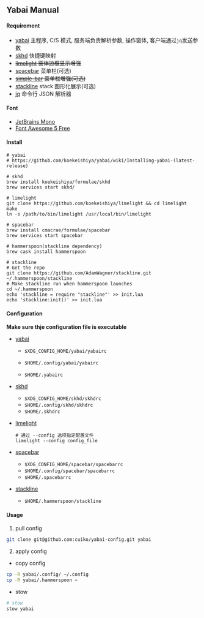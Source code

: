 ## Yabai Manual

#### Requirement
- [yabai](https://github.com/koekeishiya/yabai) 主程序, C/S 模式, 服务端负责解析参数, 操作窗体, 客户端通过`jq`发送参数
- [skhd](https://github.com/koekeishiya/skhd) 快捷键映射
- ~~[limelight](https://github.com/koekeishiya/limelight) 窗体边框显示增强~~
- [spacebar](https://github.com/cmacrae/spacebar) 菜单栏(可选)
- ~~[simple-bar](https://github.com/Jean-Tinland/simple-bar) 菜单栏增强(可选)~~
- [stackline](https://github.com/AdamWagner/stackline) stack 图形化展示(可选)
- [jq](https://github.com/stedolan/jq) 命令行 JSON 解析器

#### Font

- [JetBrains Mono](https://www.nerdfonts.com/)
- [Font Awesome 5 Free](https://fontawesome.com/v5/download)

#### Install

```shell
# yabai
# https://github.com/koekeishiya/yabai/wiki/Installing-yabai-(latest-release)

# skhd
brew install koekeishiya/formulae/skhd
brew services start skhd/

# limelight
git clone https://github.com/koekeishiya/limelight && cd limelight
make
ln -s /path/to/bin/limelight /usr/local/bin/limelight

# spacebar
brew install cmacrae/formulae/spacebar
brew services start spacebar

# hammerspoon(stackline dependency)
brew cask install hammerspoon

# stackline
# Get the repo
git clone https://github.com/AdamWagner/stackline.git ~/.hammerspoon/stackline
# Make stackline run when hammerspoon launches
cd ~/.hammerspoon
echo 'stackline = require "stackline"' >> init.lua
echo 'stackline:init()' >> init.lua
```

#### Configuration

**Make sure thje configuration file is executable**

- [yabai](https://github.com/koekeishiya/yabai/wiki/Configuration#configuration-file)

  - `$XDG_CONFIG_HOME/yabai/yabairc`

  - `$HOME/.config/yabai/yabairc`

  - `$HOME/.yabairc`

- [skhd](https://github.com/koekeishiya/skhd#Configuration)

  - `$XDG_CONFIG_HOME/skhd/skhdrc`
  - `$HOME/.config/skhd/skhdrc`
  - `$HOME/.skhdrc`

- [limelight](https://github.com/koekeishiya/limelight/blob/master/doc/limelight.asciidoc#config)

  ```shell
  # 通过 --config 选项指定配置文件
  limelight --config config_file
  ```

- [spacebar](https://github.com/cmacrae/spacebar/blob/v1.4.0/doc/spacebar.asciidoc)

  - `$XDG_CONFIG_HOME/spacebar/spacebarrc`
  - `$HOME/.config/spacebar/spacebarrc`
  - `$HOME/.spacebarrc`

- [stackline](https://github.com/AdamWagner/stackline/wiki/Configuring-stackline)

  - `$HOME/.hammerspoon/stackline`


#### Usage

1. pull config
```bash
git clone git@github.com:cuiko/yabai-config.git yabai
```

2. apply config
- copy config
```bash
cp -R yabai/.config/ ~/.config
cp -R yabai/.hammerspoon ~
```
- stow
```bash
# stow
stow yabai
```
